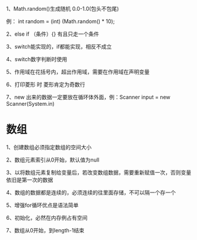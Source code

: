 1、Math.random()生成随机 0.0-1.0(包头不包尾)

例： int random = (int) (Math.random() * 10);

2、else if （条件）{} 有且只走一个条件

3、switch能实现的，if都能实现，相反不成立

4、switch数字判断时使用

5、作用域在花括号内，超出作用域，需要在作用域在声明变量

6、打印菱形 时 菱形肯定为奇数行

7、new 出来的数据一定要放在循环体外面，例：Scanner input = new Scanner(System.in)

# 数组

1、创建数组必须指定数组的空间大小

2、数组元素索引从0开始，默认值为null

3、以将数组元素复制给变量后，若改变数组数据，需要重新赋值一次，否则变量依旧是第一次的数据

4、数组的数据都是连续的，必须连续的往里面存储，不可以隔一个存一个

5、增强for循环优点是语法简单

6、初始化，必然在内存例占有空间

7、数组从0开始，到length-1结束